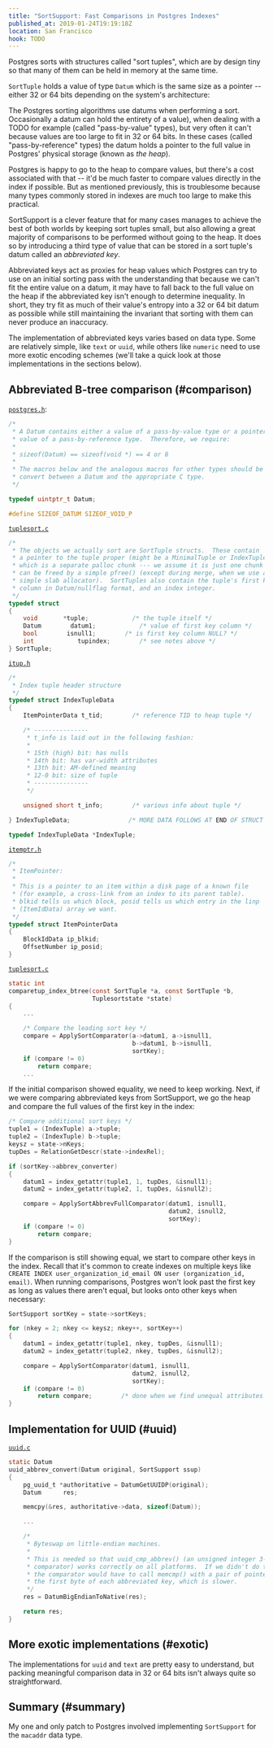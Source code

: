```yaml
---
title: "SortSupport: Fast Comparisons in Postgres Indexes"
published_at: 2019-01-24T19:19:18Z
location: San Francisco
hook: TODO
---
```


Postgres sorts with structures called "sort tuples", which
are by design tiny so that many of them can be held in
memory at the same time.

`SortTuple` holds a value of type `Datum` which is the same
size as a pointer -- either 32 or 64 bits depending on the
system's architecture:

The Postgres sorting algorithms use datums when performing
a sort. Occasionally a datum can hold the entirety of a
value), when dealing with a TODO for example (called
"pass-by-value" types), but very often it can't because
values are too large to fit in 32 or 64 bits. In these
cases (called "pass-by-reference" types) the datum holds a
pointer to the full value in Postgres' physical storage
(known as _the heap_).

Postgres is happy to go to the heap to compare values, but
there's a cost associated with that -- it'd be much faster
to compare values directly in the index if possible. But as
mentioned previously, this is troublesome because many
types commonly stored in indexes are much too large to make
this practical.

SortSupport is a clever feature that for many cases manages
to achieve the best of both worlds by keeping sort tuples
small, but also allowing a great majority of comparisons to
be performed without going to the heap. It does so by
introducing a third type of value that can be stored in a
sort tuple's datum called an _abbreviated key_.

Abbreviated keys act as proxies for heap values which
Postgres can try to use on an initial sorting pass with the
understanding that because we can't fit the entire value on
a datum, it may have to fall back to the full value on the
heap if the abbreviated key isn't enough to determine
inequality. In short, they try fit as much of their value's
entropy into a 32 or 64 bit datum as possible while still
maintaining the invariant that sorting with them can never
produce an inaccuracy.

The implementation of abbreviated keys varies based on data
type. Some are relatively simple, like `text` or `uuid`,
while others like `numeric` need to use more exotic
encoding schemes (we'll take a quick look at those
implementations in the sections below).

## Abbreviated B-tree comparison (#comparison)

[`postgres.h`][datum]:

``` c
/*
 * A Datum contains either a value of a pass-by-value type or a pointer to a
 * value of a pass-by-reference type.  Therefore, we require:
 *
 * sizeof(Datum) == sizeof(void *) == 4 or 8
 *
 * The macros below and the analogous macros for other types should be used to
 * convert between a Datum and the appropriate C type.
 */

typedef uintptr_t Datum;

#define SIZEOF_DATUM SIZEOF_VOID_P
```

[`tuplesort.c`][sorttuple]

``` c
/*
 * The objects we actually sort are SortTuple structs.  These contain
 * a pointer to the tuple proper (might be a MinimalTuple or IndexTuple),
 * which is a separate palloc chunk --- we assume it is just one chunk and
 * can be freed by a simple pfree() (except during merge, when we use a
 * simple slab allocator).  SortTuples also contain the tuple's first key
 * column in Datum/nullflag format, and an index integer.
 */
typedef struct
{
    void       *tuple;            /* the tuple itself */
    Datum        datum1;            /* value of first key column */
    bool        isnull1;        /* is first key column NULL? */
    int            tupindex;        /* see notes above */
} SortTuple;
```

[`itup.h`][indextuple]

``` c
/*
 * Index tuple header structure
 */
typedef struct IndexTupleData
{
    ItemPointerData t_tid;        /* reference TID to heap tuple */

    /* ---------------
     * t_info is laid out in the following fashion:
     *
     * 15th (high) bit: has nulls
     * 14th bit: has var-width attributes
     * 13th bit: AM-defined meaning
     * 12-0 bit: size of tuple
     * ---------------
     */

    unsigned short t_info;        /* various info about tuple */

} IndexTupleData;                /* MORE DATA FOLLOWS AT END OF STRUCT */

typedef IndexTupleData *IndexTuple;
```

[`itemptr.h`][itempointer]

``` c
/*
 * ItemPointer:
 *
 * This is a pointer to an item within a disk page of a known file
 * (for example, a cross-link from an index to its parent table).
 * blkid tells us which block, posid tells us which entry in the linp
 * (ItemIdData) array we want.
 */
typedef struct ItemPointerData
{
    BlockIdData ip_blkid;
    OffsetNumber ip_posid;
}
```

[`tuplesort.c`][comparetup]

``` c
static int
comparetup_index_btree(const SortTuple *a, const SortTuple *b,
                       Tuplesortstate *state)
{
    ...

    /* Compare the leading sort key */
    compare = ApplySortComparator(a->datum1, a->isnull1,
                                  b->datum1, b->isnull1,
                                  sortKey);
    if (compare != 0)
        return compare;
    ...

```

If the initial comparison showed equality, we need to keep
working. Next, if we were comparing abbreviated keys from
SortSupport, we go the heap and compare the full values of
the first key in the index:

``` c
/* Compare additional sort keys */
tuple1 = (IndexTuple) a->tuple;
tuple2 = (IndexTuple) b->tuple;
keysz = state->nKeys;
tupDes = RelationGetDescr(state->indexRel);

if (sortKey->abbrev_converter)
{
    datum1 = index_getattr(tuple1, 1, tupDes, &isnull1);
    datum2 = index_getattr(tuple2, 1, tupDes, &isnull2);

    compare = ApplySortAbbrevFullComparator(datum1, isnull1,
                                            datum2, isnull2,
                                            sortKey);
    if (compare != 0)
        return compare;
}
```

If the comparison is still showing equal, we start to
compare other keys in the index. Recall that it's common to
create indexes on multiple keys like `CREATE INDEX
user_organization_id_email ON user (organization_id,
email)`. When running comparisons, Postgres won't look past
the first key as long as values there aren't equal, but
looks onto other keys when necessary:

``` c
SortSupport sortKey = state->sortKeys;

for (nkey = 2; nkey <= keysz; nkey++, sortKey++)
{
    datum1 = index_getattr(tuple1, nkey, tupDes, &isnull1);
    datum2 = index_getattr(tuple2, nkey, tupDes, &isnull2);

    compare = ApplySortComparator(datum1, isnull1,
                                  datum2, isnull2,
                                  sortKey);
    if (compare != 0)
        return compare;        /* done when we find unequal attributes */
}
```

## Implementation for UUID (#uuid)

[`uuid.c`][uuidconvert]

``` c
static Datum
uuid_abbrev_convert(Datum original, SortSupport ssup)
{
    pg_uuid_t *authoritative = DatumGetUUIDP(original);
    Datum      res;

    memcpy(&res, authoritative->data, sizeof(Datum));

    ...

    /*
     * Byteswap on little-endian machines.
     *
     * This is needed so that uuid_cmp_abbrev() (an unsigned integer 3-way
     * comparator) works correctly on all platforms.  If we didn't do this,
     * the comparator would have to call memcmp() with a pair of pointers to
     * the first byte of each abbreviated key, which is slower.
     */
    res = DatumBigEndianToNative(res);

    return res;
}
```

## More exotic implementations (#exotic)

The implementations for `uuid` and `text` are pretty easy
to understand, but packing meaningful comparison data in 32
or 64 bits isn't always quite so straightforward.

## Summary (#summary)

My one and only patch to Postgres involved implementing
`SortSupport` for the `macaddr` data type.

[comparetup]: src/backend/utils/sort/tuplesort.c:3953
[datum]: src/include/postgres.h:357
[itempointer]: src/include/storage/itemptr.h:20
[indextuple]: src/include/access/itup.h:22
[sorttuple]: src/backend/utils/sort/tuplesort.c:138
[uuidconvert]: src/backend/utils/adt/uuid.c:367
[varstrconvert]: src/backend/utils/adt/varlena.c:2317
